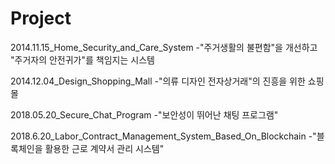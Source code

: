 # Project

2014.11.15_Home_Security_and_Care_System 
-"주거생활의 불편함"을 개선하고 "주거자의 안전귀가"를 책임지는 시스템

2014.12.04_Design_Shopping_Mall 
-"의류 디자인 전자상거래"의 진흥을 위한 쇼핑몰

2018.05.20_Secure_Chat_Program 
-"보안성이 뛰어난 채팅 프로그램"

2018.6.20_Labor_Contract_Management_System_Based_On_Blockchain 
-"블록체인을 활용한 근로 계약서 관리 시스템"
